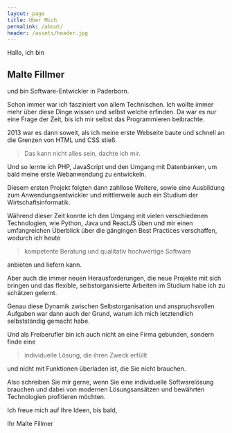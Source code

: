 ```yaml
---
layout: page
title: Über Mich
permalink: /about/
header: /assets/header.jpg
---
```


Hallo, ich bin 

## Malte Fillmer 

und bin Software-Entwickler in Paderborn.

Schon immer war ich fasziniert von allem Technischen. Ich wollte immer mehr über diese Dinge wissen und selbst welche erfinden. Da war es nur eine Frage der Zeit, bis ich mir selbst das Programmieren beibrachte. 

2013 war es dann soweit, als ich meine erste Webseite baute und schnell an die Grenzen von HTML und CSS stieß. 

> Das kann nicht alles sein, dachte ich mir.

Und so lernte ich PHP, JavaScript und den Umgang mit Datenbanken, um bald meine erste Webanwendung zu entwickeln.

Diesem ersten Projekt folgten dann zahllose Weitere, sowie eine Ausbildung zum Anwendungsentwickler und mittlerweile auch ein Studium der Wirtschaftsinformatik. 

Während dieser Zeit konnte ich den Umgang mit vielen verschiedenen Technologien, wie Python, Java und ReactJS üben und mir einen umfangreichen Überblick über die gängingen Best Practices verschaffen, wodurch ich heute 
>  kompetente Beratung und qualitativ hochwertige Software

anbieten und liefern kann.

Aber auch die immer neuen Herausforderungen, die neue Projekte mit sich bringen und das flexible, selbstorganisierte Arbeiten im Studium habe ich zu schätzen gelernt. 

Genau diese Dynamik zwischen Selbstorganisation und anspruchsvollen Aufgaben war dann auch der Grund, warum ich mich letztendlich selbstständig gemacht habe. 

Und als Freiberufler bin ich auch nicht an eine Firma gebunden, sondern finde eine 
> individuelle Lösung, die ihren Zweck erfüllt 

und nicht mit Funktionen überladen ist, die Sie nicht brauchen.

Also schreiben Sie mir gerne, wenn Sie eine individuelle Softwarelösung brauchen und dabei von modernen Lösungsansätzen und bewährten Technologien profitieren möchten. 

Ich freue mich auf Ihre Ideen, bis bald,

Ihr Malte Fillmer